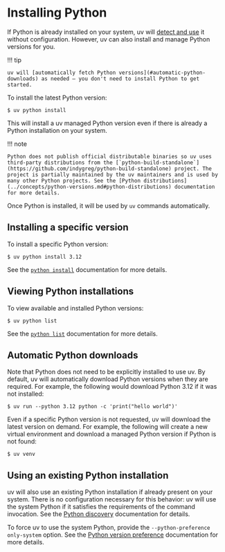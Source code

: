 # Installing Python

If Python is already installed on your system, uv will [detect and
use](#using-an-existing-python-installation) it without configuration. However, uv can also install
and manage Python versions for you.

!!! tip

    uv will [automatically fetch Python versions](#automatic-python-downloads) as needed — you don't need to install Python to get started.

To install the latest Python version:

```console
$ uv python install
```

This will install a uv managed Python version even if there is already a Python installation on your
system.

!!! note

    Python does not publish official distributable binaries so uv uses third-party distributions from the [`python-build-standalone`](https://github.com/indygreg/python-build-standalone) project. The project is partially maintained by the uv maintainers and is used by many other Python projects. See the [Python distributions](../concepts/python-versions.md#python-distributions) documentation for more details.


<!-- TODO(zanieb): Restore when Python shim management is added
Note that when an automatic Python installation occurs, the `python` command will not be added to the shell. Use `uv python install-shim` to ensure the `python` shim is installed.

Once Python is installed, it can be invoked via `python`:

```console
$ python --version
```

To prevent uv from managing Python system-wide, provide the `--no-shim` option during installation.
-->

Once Python is installed, it will be used by `uv` commands automatically.

## Installing a specific version

To install a specific Python version:

```console
$ uv python install 3.12
```

See the [`python install`](../concepts/python-versions.md#installing-a-python-version) documentation
for more details.

## Viewing Python installations

To view available and installed Python versions:

```console
$ uv python list
```

See the [`python list`](../concepts/python-versions.md#viewing-available-python-versions)
documentation for more details.

<!--TODO(zanieb): The above should probably link to a CLI reference and that content should be moved out of that file -->

## Automatic Python downloads

Note that Python does not need to be explicitly installed to use uv. By default, uv will
automatically download Python versions when they are required. For example, the following would
download Python 3.12 if it was not installed:

```console
$ uv run --python 3.12 python -c 'print("hello world")'
```

Even if a specific Python version is not requested, uv will download the latest version on demand.
For example, the following will create a new virtual environment and download a managed Python
version if Python is not found:

```console
$ uv venv
```

<!-- TODO(zanieb): Restore when Python shim management is added
Note that when an automatic Python installation occurs, the `python` command will not be added to the shell. Use `uv python install-shim` to ensure the `python` shim is installed.
-->

## Using an existing Python installation

uv will also use an existing Python installation if already present on your system. There is no
configuration necessary for this behavior: uv will use the system Python if it satisfies the
requirements of the command invocation. See the [Python
discovery](../concepts/python-versions.md#discovery-order) documentation for details.

To force uv to use the system Python, provide the `--python-preference only-system` option. See the
[Python version preference](../concepts/python-versions.md#adjusting-python-version-preferences)
documentation for more details.
